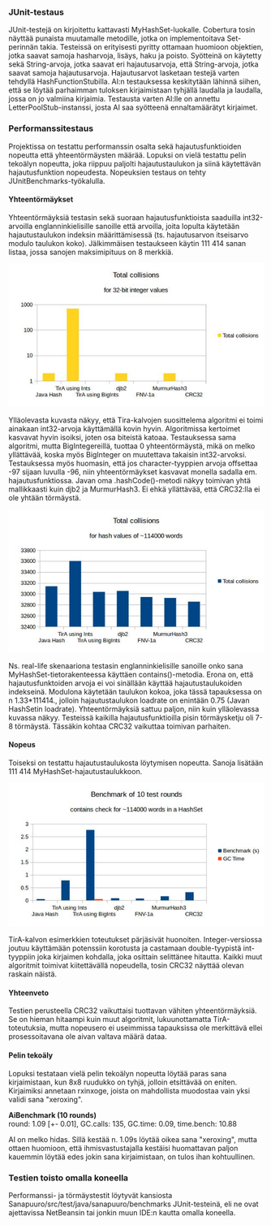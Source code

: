 ### JUnit-testaus
JUnit-testejä on kirjoitettu kattavasti MyHashSet-luokalle. Cobertura tosin näyttää punaista muutamalle metodille, jotka on implementoitava Set-perinnän takia. Testeissä on erityisesti pyritty ottamaan huomioon objektien, jotka saavat samoja hasharvoja, lisäys, haku ja poisto. Syötteinä on käytetty sekä String-arvoja, jotka saavat eri hajautusarvoja, että String-arvoja, jotka saavat samoja hajautusarvoja. Hajautusarvot lasketaan testejä varten tehdyllä HashFunctionStubilla. AI:n testauksessa keskitytään lähinnä siihen, että se löytää parhaimman tuloksen kirjaimistaan tyhjällä laudalla ja laudalla, jossa on jo valmiina kirjaimia. Testausta varten AI:lle on annettu LetterPoolStub-instanssi, josta AI saa syötteenä ennaltamäärätyt kirjaimet.

### Performanssitestaus

Projektissa on testattu performanssin osalta sekä hajautusfunktioiden nopeutta että yhteentörmäysten määrää. Lopuksi on vielä testattu pelin tekoälyn nopeutta, joka riippuu paljolti hajautustaulukon ja siinä käytettävän hajautusfunktion nopeudesta. Nopeuksien testaus on tehty JUnitBenchmarks-työkalulla.

#### Yhteentörmäykset

Yhteentörmäyksiä testasin sekä suoraan hajautusfunktioista saaduilla int32-arvoilla englanninkielisille sanoille että arvoilla, joita lopulta käytetään hajautustaulukon indeksin määrittämisessä (ts. hajautusarvon itseisarvo modulo taulukon koko). Jälkimmäisen testaukseen käytin 111 414 sanan listaa, jossa sanojen maksimipituus on 8 merkkiä.

![Alt text](/Docs/collisions-int32.jpg?raw=true "Total collisions for int32 hash values")

Ylläolevasta kuvasta näkyy, että Tira-kalvojen suosittelema algoritmi ei toimi ainakaan int32-arvoja käyttämällä kovin hyvin. Algoritmissa kertoimet kasvavat hyvin isoiksi, joten osa biteistä katoaa. Testauksessa sama algoritmi, mutta BigIntegereillä, tuottaa 0 yhteentörmäystä, mikä on melko yllättävää, koska myös BigInteger on muutettava takaisin int32-arvoksi. Testauksessa myös huomasin, että jos character-tyyppien arvoja offsettaa -97 sijaan luvulla -96, niin yhteentörmäykset kasvavat monella sadalla em. hajautusfunktiossa. Javan oma .hashCode()-metodi näkyy toimivan yhtä mallikkaasti kuin djb2 ja MurmurHash3. Ei ehkä yllättävää, että CRC32:lla ei ole yhtään törmäystä.

![Alt text](/Docs/collisions-words.jpg?raw=true "Total collisions for int32 hash values")

Ns. real-life skenaariona testasin englanninkielisille sanoille onko sana MyHashSet-tietorakenteessa käyttäen contains()-metodia. Erona on, että hajautusfunktoiden arvoja ei voi sinällään käyttää hajautustaulukoiden indekseinä. Modulona käytetään taulukon kokoa, joka tässä tapauksessa on n 1.33*111414., jolloin hajautustaulukon loadrate on enintään 0.75 (Javan HashSetin loadrate). Yhteentörmäyksiä sattuu paljon, niin kuin ylläolevassa kuvassa näkyy. Testeissä kaikilla hajautusfunktioilla pisin törmäysketju oli 7-8 törmäystä. Tässäkin kohtaa CRC32 vaikuttaa toimivan parhaiten.

#### Nopeus

Toiseksi on testattu hajautustaulukosta löytymisen nopeutta. Sanoja lisätään 111 414 MyHashSet-hajautustaulukkoon.

![Alt text](/Docs/benchmarks.jpg?raw=true "Total collisions for int32 hash values")

TirA-kalvon esimerkkien toteutukset pärjäsivät huonoiten. Integer-versiossa joutuu käyttämään potenssiin korotusta ja castamaan double-tyypistä int-tyyppiin joka kirjaimen kohdalla, joka osittain selittänee hitautta. Kaikki muut algoritmit toimivat kiitettävällä nopeudella, tosin CRC32 näyttää olevan raskain näistä.

#### Yhteenveto

Testien perusteella CRC32 vaikuttaisi tuottavan vähiten yhteentörmäyksiä. Se on hieman hitaampi kuin muut algoritmit, lukuunottamatta TirA-toteutuksia, mutta nopeusero ei useimmissa tapauksissa ole merkittävä ellei prosessoitavana ole aivan valtava määrä dataa.


#### Pelin tekoäly

Lopuksi testataan vielä pelin tekoälyn nopeutta löytää paras sana kirjaimistaan, kun 8x8 ruudukko on tyhjä, jolloin etsittävää on eniten. Kirjaimiksi annetaan rxinxoge, joista on mahdollista muodostaa vain yksi validi sana "xeroxing". 

<b>AiBenchmark (10 rounds)</b>  
 round: 1.09 [+- 0.01], GC.calls: 135, GC.time: 0.09, time.bench: 10.88

AI on melko hidas. Sillä kestää n. 1.09s löytää oikea sana "xeroxing", mutta ottaen huomioon, että ihmisvastustajalla kestäisi huomattavan paljon kauemmin löytää edes jokin sana kirjaimistaan, on tulos ihan kohtuullinen.

### Testien toisto omalla koneella
Performanssi- ja törmäystestit löytyvät kansiosta Sanapuuro/src/test/java/sanapuuro/benchmarks JUnit-testeinä, eli ne ovat ajettavissa NetBeansin tai jonkin muun IDE:n kautta omalla koneella.
